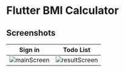 # Flutter BMI Calculator
## Screenshots
Sign in                    |  Todo List                
:-------------------------:|:-------------------------:
![mainScreen](https://user-images.githubusercontent.com/102627389/199877369-678be005-9e59-4e47-b25e-728bdcfd1eff.jpeg) | ![resultScreen](https://user-images.githubusercontent.com/102627389/199877380-0ebd0dac-81db-4411-a6aa-6cac0ef5eb6a.jpeg)




